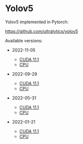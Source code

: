 # Yolov5

Yolov5 implemented in Pytorch:

https://github.com/ultralytics/yolov5

Available versions:

* 2022-11-05

  * [CUDA 11.1](2022-11-05_cuda11.1)
  * [CPU](2022-11-05_cpu)

* 2022-09-29

  * [CUDA 11.1](2022-09-29_cuda11.1)
  * [CPU](2022-09-29_cpu)

* 2022-05-31

  * [CUDA 11.1](2022-05-31_cuda11.1)
  * [CPU](2022-05-31_cpu)

* 2022-01-21

  * [CUDA 11.1](2022-01-21_cuda11.1)
  * [CPU](2022-01-21_cpu)
